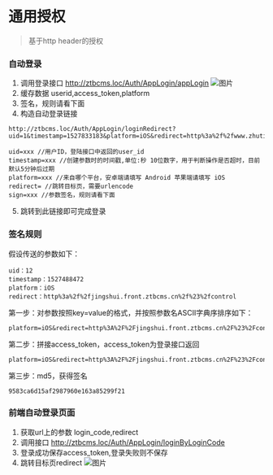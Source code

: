 # 通用授权
> 基于http header的授权

### 自动登录
1. 调用登录接口 http://ztbcms.loc/Auth/AppLogin/appLogin
![图片](https://dn-coding-net-production-pp.qbox.me/f47f956a-7f0b-4fde-ba0a-2e4dee7ec603.png)
2. 缓存数据 userid,access_token,platform
3. 签名，规则请看下面
4. 构造自动登录链接
```
http://ztbcms.loc/Auth/AppLogin/loginRedirect?uid=1&timestamp=1527833183&platform=iOS&redirect=http%3a%2f%2fwww.zhutibang.cn&sign=27e5a7cf706d1a6c06133d8443ebdee6

uid=xxx //用户ID，登陆接口中返回的user_id
timestamp=xxx //创建参数时的时间戳,单位:秒 10位数字，用于判断操作是否超时，目前默认5分钟后过期
platform=xxx //来自哪个平台，安卓端请填写 Android 苹果端请填写 iOS
redirect= //跳转目标页，需要urlencode
sign=xxx //参数签名，规则请看下面
```
5. 跳转到此链接即可完成登录

### 签名规则

假设传送的参数如下：
```
uid：12
timestamp：1527488472
platform：iOS
redirect：http%3a%2f%2fjingshui.front.ztbcms.cn%2f%23%2fcontrol
```

第一步：对参数按照key=value的格式，并按照参数名ASCII字典序排序如下：
```
platform=iOS&redirect=http%3A%2F%2Fjingshui.front.ztbcms.cn%2F%23%2Fcontrol&timestamp=1527488472&uid=12
```
第二步：拼接access_token，access_token为登录接口返回
```
platform=iOS&redirect=http%3A%2F%2Fjingshui.front.ztbcms.cn%2F%23%2Fcontrol&timestamp=1527488472&uid=12&access_token=qydRzZEYq6bPiq58LdgpwoVLCjWAlh9MXiGNFpEGOADv4dXllZhVi7D0zvxNSwn2wlL8XhI5oUXquaP8iVLvErnvpStEAleeGvGTpATZRUhHYXA6DcKUhKCGhmA47hGv
```
第三步：md5，获得签名
```
9583ca6d15af2987960e163a85299f21
```

### 前端自动登录页面
1. 获取url上的参数 login_code,redirect
2. 调用接口 http://ztbcms.loc/Auth/AppLogin/loginByLoginCode
3. 登录成功保存access_token,登录失败则不保存
4. 跳转目标页redirect
![图片](https://dn-coding-net-production-pp.qbox.me/c37f5d97-07a9-4036-80b8-c846d31f5ebc.png)
